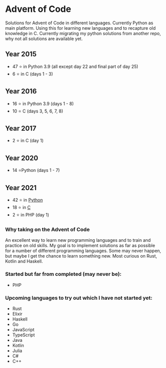 # Advent of Code

Solutions for Advent of Code in different languages. Currently Python as main platform. Using this for learning new languages and to recapture old knowledge in C.
Currently migrating my python solutions from another repo, why not all solutions are available yet.

## Year 2015
+ 47 &#11088; in Python 3.9 (all except day 22 and final part of day 25)
+ 6 &#11088; in C (days 1 - 3)

## Year 2016
+ 16 &#11088; in Python 3.9 (days 1 - 8)
+ 10 &#11088; C (days 3, 5, 6, 7, 8)

## Year 2017
+ 2 &#11088; in C (day 1)

## Year 2020
+ 14 &#11088;Python (days 1 - 7)

## Year 2021
+ 42 &#11088; in [Python](python/README.md)
+ 18 &#11088; in [C](C/README.md)
+ 2 &#11088; in PHP (day 1)

### Why taking on the Advent of Code
An excellent way to learn new programming languages and to train and practice on old skills. My goal is to implement solutions as far as possible for a number of different programming languages. Some may never happen, but maybe I get the chance to learn something new. Most curious on Rust, Kotlin and Haskell. 

### Started but far from completed (may never be):
+ PHP

### Upcoming languages to try out which I have not started yet:
+ Rust
+ Elixir
+ Haskell
+ Go
+ JavaScript
+ TypeScript
+ Java
+ Kotlin
+ Julia
+ C#
+ C++

